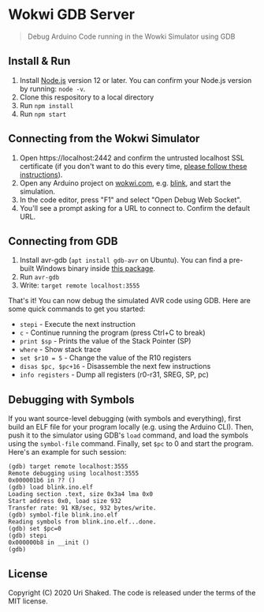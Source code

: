 # Wokwi GDB Server

> Debug Arduino Code running in the Wowki Simulator using GDB

## Install & Run

1. Install [Node.js](https://nodejs.org/en/) version 12 or later. You can confirm your Node.js version by running: `node -v`.
2. Clone this respository to a local directory
3. Run `npm install`
4. Run `npm start`

## Connecting from the Wokwi Simulator

1. Open https://localhost:2442 and confirm the untrusted localhost SSL certificate (if you don't want to do this every time, [please follow these instructions](https://stackoverflow.com/questions/21397809/create-a-trusted-self-signed-ssl-cert-for-localhost-for-use-with-express-node)).
2. Open any Arduino project on [wokwi.com](wokwi.com), e.g. [blink](https://wokwi.com/arduino/libraries/demo/blink), and start the simulation.
3. In the code editor, press "F1" and select "Open Debug Web Socket".
4. You'll see a prompt asking for a URL to connect to. Confirm the default URL.

## Connecting from GDB

1. Install avr-gdb (`apt install gdb-avr` on Ubuntu). You can find a pre-built Windows binary inside [this package](http://downloads.arduino.cc/tools/avr-gcc-7.3.0-atmel3.6.1-arduino5-i686-w64-mingw32.zip).
2. Run `avr-gdb`
3. Write: `target remote localhost:3555`

That's it! You can now debug the simulated AVR code using GDB. Here are some quick commands to get you started:

- `stepi` - Execute the next instruction
- `c` - Continue running the program (press Ctrl+C to break)
- `print $sp` - Prints the value of the Stack Pointer (SP)
- `where` - Show stack trace
- `set $r10 = 5` - Change the value of the R10 registers
- `disas $pc, $pc+16` - Disassemble the next few instructions
- `info registers` - Dump all registers (r0-r31, SREG, SP, pc)

## Debugging with Symbols

If you want source-level debugging (with symbols and everything), first
build an ELF file for your program locally (e.g. using the Arduino CLI).
Then, push it to the simulator using GDB's `load` command, and load the
symbols using the `symbol-file` command. Finally, set `$pc` to 0 and 
start the program. Here's an example for such session:

```
(gdb) target remote localhost:3555
Remote debugging using localhost:3555
0x000001b6 in ?? ()
(gdb) load blink.ino.elf
Loading section .text, size 0x3a4 lma 0x0
Start address 0x0, load size 932
Transfer rate: 91 KB/sec, 932 bytes/write.
(gdb) symbol-file blink.ino.elf
Reading symbols from blink.ino.elf...done.
(gdb) set $pc=0
(gdb) stepi
0x000000b8 in __init ()
(gdb)
```

## License

Copyright (C) 2020 Uri Shaked. The code is released under the terms of the MIT license.
